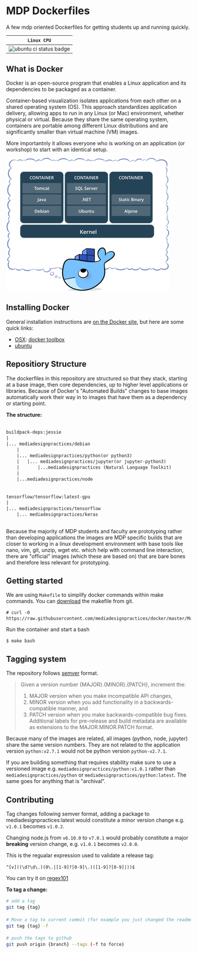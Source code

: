 # MDP Dockerfiles

A few mdp oriented Dockerfiles for getting students up and running quickly.

| **`Linux CPU`** |
|-----------------|
|![ubuntu ci status badge](https://circleci.com/gh/mediadesignpractices/docker/tree/master.svg?style=shield&circle-token=2e285795f3c2b2dc1a397a021055352475774758)|

## What is Docker

Docker is an open-source program that enables a Linux application and its dependencies to be packaged as a container.

Container-based visualization isolates applications from each other on a shared operating system (OS). This approach standardizes application delivery, allowing apps to run in any Linux (or Mac) environment, whether physical or virtual. Because they share the same operating system, containers are portable among different Linux distributions and are significantly smaller than virtual machine (VM) images. 

More importantnly it allows everyone who is working on an application (or workshop) to start with an identical setup.

![What is a Container <from docker.com>](./images/what_is_a_container.png)

## Installing Docker

General installation instructions are
[on the Docker site](https://docs.docker.com/installation/), but here are some
quick links:

* [OSX](https://docs.docker.com/installation/mac/): [docker toolbox](https://www.docker.com/toolbox)
* [ubuntu](https://docs.docker.com/installation/ubuntulinux/)


## Repositiory Structure

The dockerfiles in this repository are structured so that they stack, starting at a base image, then core dependencies, up to higher level applications or libraries. Because of Docker's "Automated Builds"  changes to base images automatically work their way in to images that  have them as a dependency or starting point.

**The structure:**

```text

buildpack-deps:jessie
|
|... mediadesignpractices/debian
    |
    |... mediadesignpractices/python(or python3)
    |   |... mediadesignpractices/jupyter(or jupyter-python3)
    |       |...mediadesignpractices (Natural Language Toolkit)
    |
    |...mediadesignpractices/node


tensorflow/tensorflow:latest-gpu
|
|... mediadesignpractices/tensorflow
    |... mediadesignpractices/keras


```

Because the majority of MDP students and faculty are prototyping rather than developing applications the images are MDP specific builds that are closer to working in a linux development environment with base tools like nano, vim, git, unzip, wget etc. which help with command line interaction, there are "official" images (which these are based on) that are bare bones and therefore less relevant for prototyping.


## Getting started

We are using `Makefile` to simplify docker commands within make commands.
You can [download](https://raw.githubusercontent.com/mediadesignpractices/docker/master/jupyter/Makefile) the makefile from git.

    # curl -O https://raw.githubusercontent.com/mediadesignpractices/docker/master/Makefile

Run the container and start a bash

    $ make bash

## Tagging system

The repository follows [semver](http://semver.org/) format.

> Given a version number {MAJOR}.{MINOR}.{PATCH}, increment the:
>
> 1. MAJOR version when you make incompatible API changes,
> 2. MINOR version when you add functionality in a backwards-compatible manner, and
> 3. PATCH version when you make backwards-compatible bug fixes.
> Additional labels for pre-release and build metadata are available as extensions to the MAJOR.MINOR.PATCH format.

Because many of the images are related, all images (python, node, jupyter) share the same version numbers. They are not related to the application version `python:v2.7.1` would not be python version `python-v2.7.1`.

If you are building something that requires stability make sure to use a versioned image e.g. `mediadesignpractices/python:v1.0.1` rather than `mediadesignpractices/python` or `mediadesignpractices/python:latest`.
The same goes for anything that is "archival".

## Contributing

Tag changes following semver format, adding a package to mediadesignpractices:latest would constitute a minor version change e.g. `v1.0.1` becomes `v1.0.2`.

Changing node.js from `v6.10.0` to `v7.0.1` would probably constitute a major **breaking** version change, e.g. `v1.0.1` becomes `v2.0.0`.

This is the regualar expression used to validate a release tag:

`^[v]((\d?\d\.)(0\.|[1-9]?[0-9]\.)([1-9]?[0-9]|))$`

You can try it on [regex101](https://regex101.com/r/iR8fS9/5)


**To tag a change:**

```bash
# add a tag
git tag {tag}

# Move a tag to current commit (for example you just changed the readme), use force.
git tag {tag} -f

# push the tags to github
git push origin {branch} --tags (-f to force)

```
